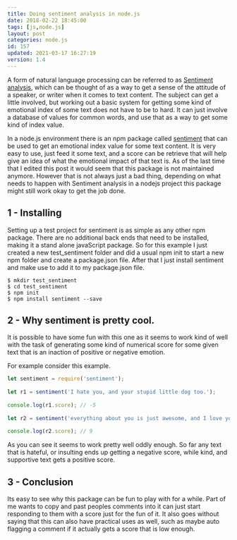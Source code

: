 ```yaml
---
title: Doing sentiment analysis in node.js
date: 2018-02-22 18:45:00
tags: [js,node.js]
layout: post
categories: node.js
id: 157
updated: 2021-03-17 16:27:19
version: 1.4
---
```


A form of natural language processing can be referred to as [Sentiment analysis](https://en.wikipedia.org/wiki/Sentiment_analysis), which can be thought of as a way to get a sense of the attitude of a speaker, or writer when it comes to text content. The subject can get a little involved, but working out a basic system for getting some kind of emotional index of some text does not have to be to hard. It can just involve a database of values for common words, and use that as a way to get some kind of index value.

In a node.js environment there is an npm package called [sentiment](https://www.npmjs.com/package/sentiment) that can be used to get an emotional index value for some text content. It is very easy to use, just feed it some text, and a score can be retrieve that will help give an idea of what the emotional impact of that text is. As of the last time that I edited this post it would seem that this package is not maintained anymore. However that is not always just a bad thing, depending on what needs to happen with Sentiment analysis in a nodejs project this package might still work okay to get the job done.

<!-- more -->

## 1 - Installing

Setting up a test project for sentiment is as simple as any other npm package. There are no additional back ends that need to be installed, making it a stand alone javaScript package. So for this example I just created a new test_sentiment folder and did a usual npm init to start a new npm folder and create a package.json file. After that I just install sentiment and make use to add it to my package.json file.

```
$ mkdir test_sentiment
$ cd test_sentiment
$ npm init
$ npm install sentiment --save
```

## 2 - Why sentiment is pretty cool.

It is possible to have some fun with this one as it seems to work kind of well with the task of generating some kind of numerical score for some given text that is an inaction of positive or negative emotion.

For example consider this example.

```js
let sentiment = require('sentiment');
 
let r1 = sentiment('I hate you, and your stupid little dog too.');
 
console.log(r1.score); // -5
 
let r2 = sentiment('everything about you is just awesome, and I love your cute little dog also!');
 
console.log(r2.score); // 9
```

As you can see it seems to work pretty well oddly enough. So far any text that is hateful, or insulting ends up getting a negative score, while kind, and supportive text gets a positive score.

## 3 - Conclusion

Its easy to see why this package can be fun to play with for a while. Part of me wants to copy and past peoples comments into it can just start responding to them with a score just for the fun of it. It also goes without saying that this can also have practical uses as well, such as maybe auto flagging a comment if it actually gets a score that is low enough.